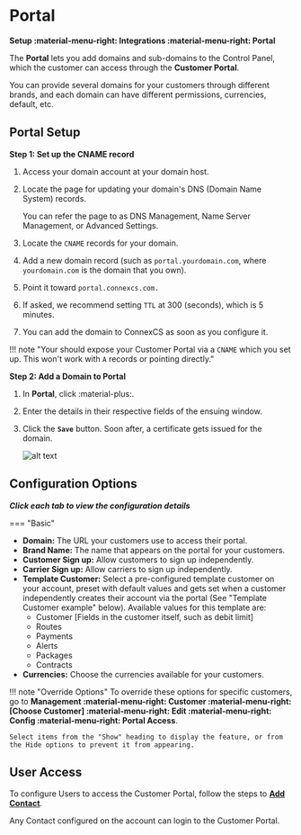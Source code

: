 # Portal

**Setup :material-menu-right: Integrations :material-menu-right: Portal**

The **Portal** lets you add domains and sub-domains to the Control Panel, which the customer can access through the **Customer Portal**.

You can provide several domains for your customers through different brands, and each domain can have different permissions, currencies, default, etc.

## Portal Setup

**Step 1: Set up the CNAME record**

1. Access your domain account at your domain host.
2. Locate the page for updating your domain's DNS (Domain Name System) records.

    You can refer the page to as DNS Management, Name Server Management, or Advanced Settings.

3. Locate the `CNAME` records for your domain.

4. Add a new domain record (such as `portal.yourdomain.com`, where `yourdomain.com` is the domain that you own).

5. Point it toward `portal.connexcs.com.`

6. If asked, we recommend setting `TTL` at 300 (seconds), which is 5 minutes.

7. You can add the domain to ConnexCS as soon as you configure it.

!!! note "Your should expose your Customer Portal via a `CNAME` which you set up. This won't work with `A` records or pointing directly."

**Step 2: Add a Domain to Portal**

1. In **Portal**, click :material-plus:.
2. Enter the details in their respective fields of the ensuing window.
3. Click the **`Save`** button. Soon after, a certificate gets issued for the domain.

    ![alt text][portal]

## Configuration Options

**_Click each tab to view the configuration details_**

=== "Basic"

* **Domain:** The URL your customers use to access their portal.
* **Brand Name:** The name that appears on the portal for your customers.
* **Customer Sign up:** Allow customers to sign up independently.
* **Carrier Sign up:** Allow carriers to sign up independently.
* **Template Customer:** Select a pre-configured template customer on your account, preset with default values and gets set when a customer independently creates their account via the portal (See "Template Customer example" below).
Available values for this template are:
    * Customer [Fields in the customer itself, such as debit limit]
    * Routes
    * Payments
    * Alerts
    * Packages
    * Contracts
* **Currencies:** Choose the currencies available for your customers.


!!! note "Override Options"
    To override these options for specific customers, go to **Management :material-menu-right: Customer :material-menu-right: [Choose Customer] :material-menu-right: Edit :material-menu-right: Config :material-menu-right: Portal Access**.

    Select items from the "Show" heading to display the feature, or from the Hide options to prevent it from appearing.

## User Access

To configure Users to access the Customer Portal, follow the steps to [**Add Contact**](https://docs.connexcs.com/customer/main/#contacts).

Any Contact configured on the account can login to the Customer Portal.

[portal]: /setup/img/portal.png "Portal"
